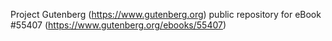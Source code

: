 Project Gutenberg (https://www.gutenberg.org) public repository for
eBook #55407 (https://www.gutenberg.org/ebooks/55407)
